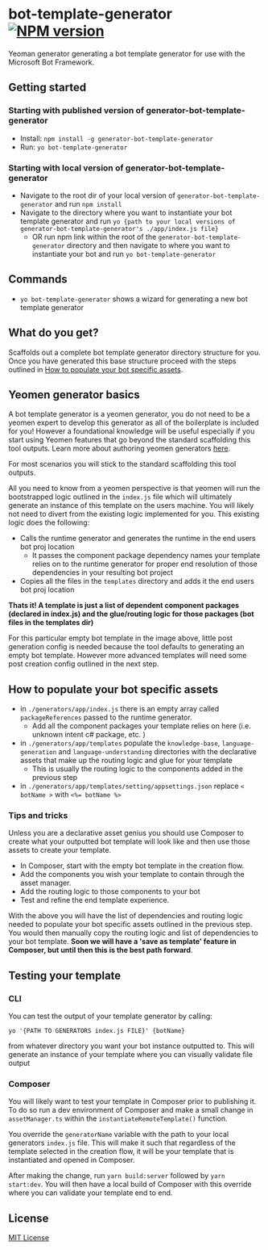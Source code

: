 # bot-template-generator [![NPM version](https://badge.fury.io/js/%40microsoft%2Fgenerator-bot-adaptive.svg)](https://www.npmjs.com/package/@microsoft/generator-bot-adaptive)

Yeoman generator generating a bot template generator for use with the Microsoft Bot Framework.

## Getting started

### Starting with published version of generator-bot-template-generator

- Install: `npm install -g generator-bot-template-generator`
- Run: `yo bot-template-generator`

### Starting with local version of generator-bot-template-generator

- Navigate to the root dir of your local version of `generator-bot-template-generator` and run `npm install`
- Navigate to the directory where you want to instantiate your bot template generator and run `yo {path to your local versions of generator-bot-template-generator's ./app/index.js file}`
  - OR run npm link within the root of the `generator-bot-template-generator` directory and then navigate to where you want to instantiate your bot and run `yo bot-template-generator`

## Commands

- `yo bot-template-generator` shows a wizard for generating a new bot template generator

## What do you get?

Scaffolds out a complete bot template generator directory structure for you. Once you have generated this base structure proceed with the steps outlined in [How to populate your bot specific assets](#How-to-populate-your-bot-specific-assets).

## Yeomen generator basics

A bot template generator is a yeomen generator, you do not need to be a yeomen expert to develop this generator as all of the boilerplate is included for you! However a foundational knowledge will be useful especially if you start using Yeomen features that go beyond the standard scaffolding this tool outputs. Learn more about authoring yeomen generators [here](https://yeoman.io/authoring/).

For most scenarios you will stick to the standard scaffolding this tool outputs.

All you need to know from a yeomen perspective is that yeomen will run the bootstrapped logic outlined in the `index.js` file which will ultimately generate an instance of this template on the users machine. You will likely not need to divert from the existing logic implemented for you. This existing logic does the following:

- Calls the runtime generator and generates the runtime in the end users bot proj location
  - It passes the component package dependency names your template relies on to the runtime generator for proper end resolution of those dependencies in your resulting bot project
- Copies all the files in the `templates` directory and adds it the end users bot proj location

**Thats it! A template is just a list of dependent component packages (declared in index.js) and the glue/routing logic for those packages (bot files in the templates dir)**

For this particular empty bot template in the image above, little post generation config is needed because the tool defaults to generating an empty bot template. However more advanced templates will need some post creation config outlined in the next step.

## How to populate your bot specific assets

- in `./generators/app/index.js` there is an empty array called `packageReferences` passed to the runtime generator.
  - Add all the component packages your template relies on here (i.e. unknown intent c# package, etc. )
- in `./generators/app/templates` populate the `knowledge-base`, `language-generation` and `language-understanding` directories with the declarative assets that make up the routing logic and glue for your template
  - This is usually the routing logic to the components added in the previous step
- in `./generators/app/templates/setting/appsettings.json` replace `< botName >` with `<%= botName %>`

### Tips and tricks

Unless you are a declarative asset genius you should use Composer to create what your outputted bot template will look like and then use those assets to create your template.

- In Composer, start with the empty bot template in the creation flow.
- Add the components you wish your template to contain through the asset manager.
- Add the routing logic to those components to your bot
- Test and refine the end template experience.

With the above you will have the list of dependencies and routing logic needed to populate your bot specific assets outlined in the previous step. You would then manually copy the routing logic and list of dependencies to your bot template. **Soon we will have a 'save as template' feature in Composer, but until then this is the best path forward**.

## Testing your template

### CLI

You can test the output of your template generator by calling:

```
yo '{PATH TO GENERATORS index.js FILE}' {botName}
```

from whatever directory you want your bot instance outputted to. This will generate an instance of your template where you can visually validate file output

### Composer

You will likely want to test your template in Composer prior to publishing it. To do so run a dev environment of Composer and make a small change in `assetManager.ts` within the `instantiateRemoteTemplate()` function.

You override the `generatorName` variable with the path to your local generators `index.js` file. This will make it such that regardless of the template selected in the creation flow, it will be your template that is instantiated and opened in Composer.

After making the change, run `yarn build:server` followed by `yarn start:dev`. You will then have a local build of Composer with this override where you can validate your template end to end.

## License

[MIT License](https://github.com/microsoft/botframework-components/blob/main/LICENSE)

